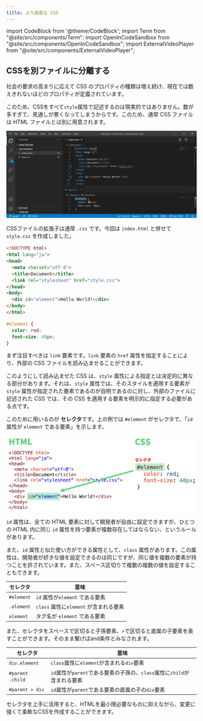 ```yaml
---
title: より高度な CSS
---
```

import CodeBlock from '@theme/CodeBlock';
import Term from "@site/src/components/Term";
import OpenInCodeSandbox from "@site/src/components/OpenInCodeSandbox";
import ExternalVideoPlayer from "@site/src/components/ExternalVideoPlayer";

## CSSを別ファイルに分離する

社会の要求の高まりに応えて CSS のプロパティの種類は増え続け、現在では数えきれないほどのプロパティが定義されています。

このため、CSSをすべて`style`属性で記述するのは現実的ではありません。数が多すぎて、見通しが悪くなってしまうからです。このため、通常 CSS ファイルは HTML ファイルとは別に用意されます。

![CSSを別ファイルに分離する](./separate-html-css.png)

CSSファイルの拡張子は通常 `.css` です。今回は `index.html` と併せて `style.css` を作成しました。

```html title=index.html
<!DOCTYPE html>
<html lang="ja">
<head>
  <meta charset="utf-8">
  <title>Document</title>
  <link rel="stylesheet" href="style.css">
</head>
<body>
  <div id="element">Hello World!</div>
</body>
</html>
```

```css title="style.css"
#element {
  color: red;
  font-size: 40px;
}
```

<OpenInCodeSandbox path="/docs/4-advanced/01-css/_samples/separate-css-files" />

まず注目すべきは `link` 要素です。`link` 要素の `href` 属性を指定することにより、外部の CSS ファイルを読み込ませることができます。

このようにして読み込ませた CSS は、`style` 属性による指定とは決定的に異なる部分があります。それは、`style` 属性では、そのスタイルを適用する要素が `style` 属性が指定された要素であるのが自明であるのに対し、外部のファイルに記述された CSS では、その CSS を適用する要素を明示的に指定する必要がある点です。

このために用いるのが **セレクタ**です。上の例では `#element` がセレクタで、「`id` 属性が `element` である要素」を示します。

![セレクタ](selector.png)

`id` 属性は、全ての HTML 要素に対して開発者が自由に設定できますが、ひとつの HTML 内に同じ `id` 属性を持つ要素が複数存在してはならない、というルールがあります。

また、`id` 属性と似た使い方ができる属性として、`class` 属性があります。この属性は、開発者が好きな値を設定できるのは同じですが、同じ値を複数の要素が持つことを許されています。また、スペース区切りで複数の複数の値を設定することもできます。


| セレクタ   | 意味                                 |
| ------------ | -------------------------------------- |
| `#element` | `id` 属性が`element` である要素        |
| `.element` | `class` 属性に`element` が含まれる要素 |
| `element`  | タグ名が `element` である要素          |

また、セレクタをスペースで区切ると子孫要素、`>`で区切ると直属の子要素を表すことができます。そのまま繋げばand条件とみなされます。


| セレクタ         | 意味                                                                     |
| ------------------ | -------------------------------------------------------------------------- |
| `div.element`    | `class`属性に`element`が含まれる`div`要素                                |
| `#parent .child` | `id`属性が`parent`である要素の子孫の、`class`属性に`child`が含まれる要素 |
| `#parent > div`  | `id`属性が`parent`である要素の直属の子の`div`要素                        |

セレクタを上手に活用すると、HTMLを最小限必要なものに抑えながら、変更に強くて柔軟なCSSを作成することができます。
